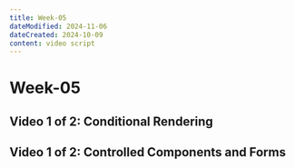 ```yaml
---
title: Week-05
dateModified: 2024-11-06
dateCreated: 2024-10-09
content: video script
---
```


# Week-05

## Video 1 of 2: Conditional Rendering

## Video 1 of 2: Controlled Components and Forms
